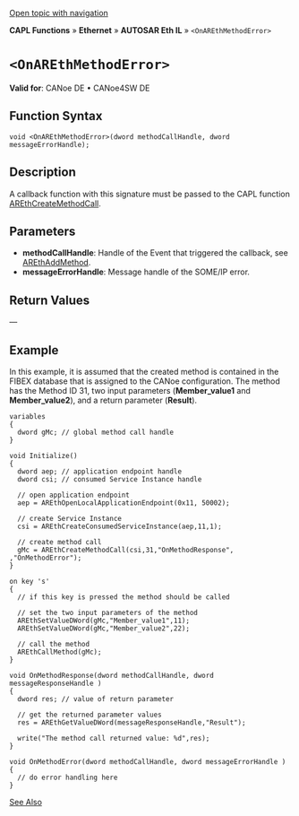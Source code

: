 [Open topic with navigation](../../../../../../CANoeDEFamily.htm#Topics/CAPLFunctions/IP/AUTOSARethIL/Functions/CAPLfunctionOnAREthMethodError.md)

**CAPL Functions** » **Ethernet** » **AUTOSAR Eth IL** » `<OnAREthMethodError>`

# `<OnAREthMethodError>`

**Valid for**: CANoe DE • CANoe4SW DE

## Function Syntax

```plaintext
void <OnAREthMethodError>(dword methodCallHandle, dword messageErrorHandle);
```

## Description

A callback function with this signature must be passed to the CAPL function [AREthCreateMethodCall](CAPLfunctionAREthCreateMethodCall.md).

## Parameters

- **methodCallHandle**: Handle of the Event that triggered the callback, see [AREthAddMethod](CAPLfunctionAREthAddMethod.md).
- **messageErrorHandle**: Message handle of the SOME/IP error.

## Return Values

—

## Example

In this example, it is assumed that the created method is contained in the FIBEX database that is assigned to the CANoe configuration. The method has the Method ID 31, two input parameters (**Member_value1** and **Member_value2**), and a return parameter (**Result**).

```plaintext
variables
{
  dword gMc; // global method call handle
}

void Initialize()
{
  dword aep; // application endpoint handle
  dword csi; // consumed Service Instance handle

  // open application endpoint
  aep = AREthOpenLocalApplicationEndpoint(0x11, 50002);

  // create Service Instance
  csi = AREthCreateConsumedServiceInstance(aep,11,1);

  // create method call
  gMc = AREthCreateMethodCall(csi,31,"OnMethodResponse", ,"OnMethodError");
}

on key 's'
{
  // if this key is pressed the method should be called

  // set the two input parameters of the method
  AREthSetValueDWord(gMc,"Member_value1",11);
  AREthSetValueDWord(gMc,"Member_value2",22);

  // call the method
  AREthCallMethod(gMc);
}

void OnMethodResponse(dword methodCallHandle, dword messageResponseHandle )
{
  dword res; // value of return parameter

  // get the returned parameter values
  res = AREthGetValueDWord(messageResponseHandle,"Result");

  write("The method call returned value: %d",res);
}

void OnMethodError(dword methodCallHandle, dword messageErrorHandle )
{
  // do error handling here
}
```

[See Also](javascript:void(0);)
